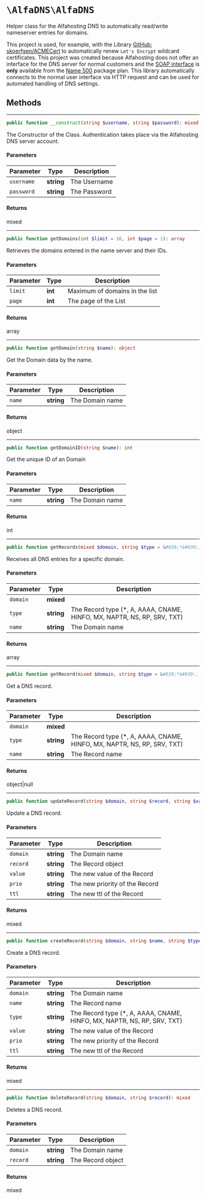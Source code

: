 
# `\AlfaDNS\AlfaDNS`

Helper class for the Alfahosting DNS to automatically read/write nameserver entries for domains.

This project is used, for example, with the Library [GitHub: skoerfgen/ACMECert](https://github.com/skoerfgen/ACMECert) to automatically renew `Let's Encrypt` wildcard certificates.
This project was created because Alfahosting does not offer an interface for the DNS server for normal customers and the [SOAP interface](https://dns.alfahosting.de/api/) is **only** available from the [Name 500](https://alfahosting.de/eigene-nameserver/) package plan. This library automatically connects to the normal user interface via HTTP request and can be used for automated handling of DNS settings.




## Methods

---
```php
public function __construct(string $username, string $password): mixed
```





The Constructor of the Class.
Authentication takes place via the Alfahosting DNS server account.

#### Parameters

| Parameter | Type | Description |
|-----------|------|-------------|
| `username` | **string** | The Username |
| `password` | **string** | The Password |



#### Returns
mixed


---
```php
public function getDomains(int $limit = 10, int $page = 1): array
```





Retrieves the domains entered in the name server and their IDs.


#### Parameters

| Parameter | Type | Description |
|-----------|------|-------------|
| `limit` | **int** | Maximum of domains in the list |
| `page` | **int** | The page of the List |



#### Returns
array


---
```php
public function getDomain(string $name): object
```





Get the Domain data by the name.


#### Parameters

| Parameter | Type | Description |
|-----------|------|-------------|
| `name` | **string** | The Domain name |



#### Returns
object


---
```php
public function getDomainID(string $name): int
```





Get the unique ID of an Domain


#### Parameters

| Parameter | Type | Description |
|-----------|------|-------------|
| `name` | **string** | The Domain name |



#### Returns
int


---
```php
public function getRecords(mixed $domain, string $type = &#039;*&#039;, string $name = &#039;*&#039;): array
```





Receives all DNS entries for a specific domain.


#### Parameters

| Parameter | Type | Description |
|-----------|------|-------------|
| `domain` | **mixed** |  |
| `type` | **string** | The Record type (*, A, AAAA, CNAME, HINFO, MX, NAPTR, NS, RP, SRV, TXT) |
| `name` | **string** | The Domain name |



#### Returns
array


---
```php
public function getRecord(mixed $domain, string $type = &#039;*&#039;, string $name): object|null
```





Get a DNS record.


#### Parameters

| Parameter | Type | Description |
|-----------|------|-------------|
| `domain` | **mixed** |  |
| `type` | **string** | The Record type (*, A, AAAA, CNAME, HINFO, MX, NAPTR, NS, RP, SRV, TXT) |
| `name` | **string** | The Record name |



#### Returns
object|null


---
```php
public function updateRecord(string $domain, string $record, string $value, string $prio, string $ttl = 60): mixed
```





Update a DNS record.


#### Parameters

| Parameter | Type | Description |
|-----------|------|-------------|
| `domain` | **string** | The Domain name |
| `record` | **string** | The Record object |
| `value` | **string** | The new value of the Record |
| `prio` | **string** | The new priority of the Record |
| `ttl` | **string** | The new ttl of the Record |



#### Returns
mixed


---
```php
public function createRecord(string $domain, string $name, string $type, string $value, string $prio, string $ttl = 60): mixed
```





Create a DNS record.


#### Parameters

| Parameter | Type | Description |
|-----------|------|-------------|
| `domain` | **string** | The Domain name |
| `name` | **string** | The Record name |
| `type` | **string** | The Record type (*, A, AAAA, CNAME, HINFO, MX, NAPTR, NS, RP, SRV, TXT) |
| `value` | **string** | The new value of the Record |
| `prio` | **string** | The new priority of the Record |
| `ttl` | **string** | The new ttl of the Record |



#### Returns
mixed


---
```php
public function deleteRecord(string $domain, string $record): mixed
```





Deletes a DNS record.


#### Parameters

| Parameter | Type | Description |
|-----------|------|-------------|
| `domain` | **string** | The Domain name |
| `record` | **string** | The Record object |



#### Returns
mixed




